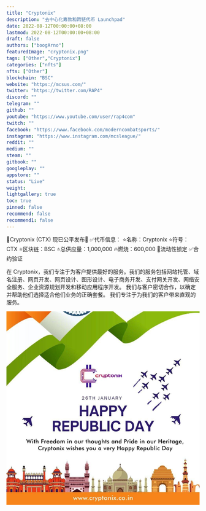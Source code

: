 ```yaml
---
title: "Cryptonix"
description: "去中心化筹款和跨链代币 Launchpad"
date: 2022-08-12T00:00:00+08:00
lastmod: 2022-08-12T00:00:00+08:00
draft: false
authors: ["boogArno"]
featuredImage: "cryptonix.png"
tags: ["Other","Cryptonix"]
categories: ["nfts"]
nfts: ["Other"]
blockchain: "BSC"
website: "https://mcsus.com/"
twitter: "https://twitter.com/RAP4"
discord: ""
telegram: ""
github: ""
youtube: "https://www.youtube.com/user/rap4com"
twitch: ""
facebook: "https://www.facebook.com/moderncombatsports/"
instagram: "https://www.instagram.com/mcsleague/"
reddit: ""
medium: ""
steam: ""
gitbook: ""
googleplay: ""
appstore: ""
status: "Live"
weight: 
lightgallery: true
toc: true
pinned: false
recommend: false
recommend1: false
---
```

🔮Cryptonix (CTX) 现已公平发布🚀
✅代币信息：
⭐名称：Cryptonix
⭐符号：CTX
⭐区块链：BSC
⭐总供应量：1,000,000
🔥燃烧：600,000
🔐流动性锁定
✅合约验证

在 Cryptonix，我们专注于为客户提供最好的服务。我们的服务包括网站托管、域名注册、网页开发、网页设计、图形设计、电子商务开发、支付网关开发、网络安全服务、企业资源规划开发和移动应用程序开发。
我们与客户密切合作，以确定并帮助他们选择适合他们业务的正确套餐。
我们专注于为我们的客户带来直观的服务。

![1643161530831](1643161530831.jpg)
